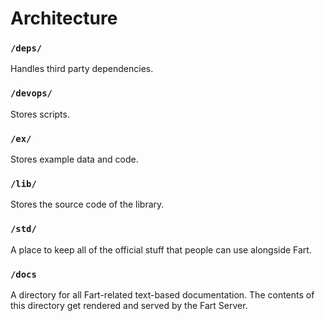 # Architecture

### `/deps/`

Handles third party dependencies.

### `/devops/`

Stores scripts.

### `/ex/`

Stores example data and code.

### `/lib/`

Stores the source code of the library.

### `/std/`

A place to keep all of the official stuff that people can use alongside Fart.

### `/docs`

A directory for all Fart-related text-based documentation.
The contents of this directory get rendered and served by the Fart Server.
